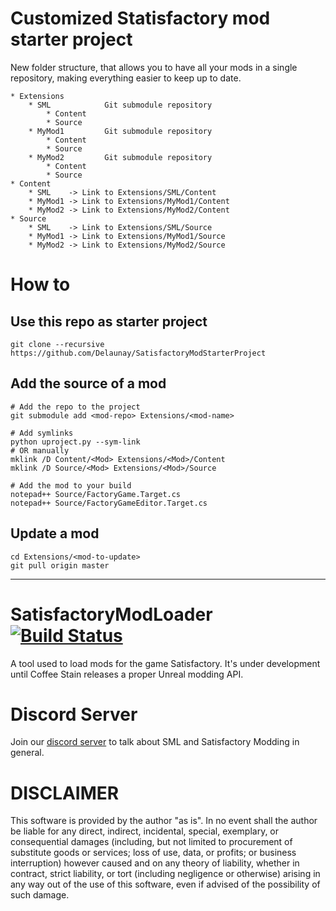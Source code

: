# Customized Statisfactory mod starter project

New folder structure, that allows you to have all your mods in a single repository, making everything
easier to keep up to date.

    * Extensions
        * SML            Git submodule repository
            * Content
            * Source
        * MyMod1         Git submodule repository
            * Content
            * Source
        * MyMod2         Git submodule repository
            * Content
            * Source
    * Content
        * SML    -> Link to Extensions/SML/Content
        * MyMod1 -> Link to Extensions/MyMod1/Content
        * MyMod2 -> Link to Extensions/MyMod2/Content
    * Source
        * SML    -> Link to Extensions/SML/Source
        * MyMod1 -> Link to Extensions/MyMod1/Source
        * MyMod2 -> Link to Extensions/MyMod2/Source



# How to

## Use this repo as starter project

    git clone --recursive https://github.com/Delaunay/SatisfactoryModStarterProject

## Add the source of a mod

    # Add the repo to the project
    git submodule add <mod-repo> Extensions/<mod-name>
    
    # Add symlinks
    python uproject.py --sym-link 
    # OR manually
    mklink /D Content/<Mod> Extensions/<Mod>/Content
    mklink /D Source/<Mod> Extensions/<Mod>/Source
    
    # Add the mod to your build
    notepad++ Source/FactoryGame.Target.cs
    notepad++ Source/FactoryGameEditor.Target.cs
    
   
## Update a mod

    cd Extensions/<mod-to-update>
    git pull origin master
    
 
---

# SatisfactoryModLoader [![Build Status](https://ci.ficsit.app/job/SML2/job/master/badge/icon)](https://ci.ficsit.app/job/SML2/job/master/)
A tool used to load mods for the game Satisfactory. It's under development until Coffee Stain releases a proper Unreal modding API.

# Discord Server
Join our [discord server](https://discord.gg/QzcG9nX) to talk about SML and Satisfactory Modding in general.

# DISCLAIMER
This software is provided by the author "as is". In no event shall the author be liable for any direct, indirect, incidental, special, exemplary, or consequential damages (including, but not limited to procurement of substitute goods or services; loss of use, data, or profits; or business interruption) however caused and on any 
theory of liability, whether in contract, strict liability, or tort (including negligence or otherwise) arising in any way out of the use of this software, even if advised of the possibility of such damage.
